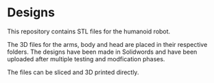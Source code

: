 # Designs

This repository contains STL files for the humanoid robot.

The 3D files for the arms, body and head are placed in their respective folders. The designs have been made in Solidwords and have been uploaded after multiple testing and modfication phases.

The files can be sliced and 3D printed directly.
